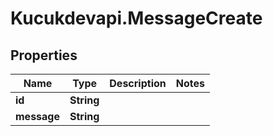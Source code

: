 # Kucukdevapi.MessageCreate

## Properties

Name | Type | Description | Notes
------------ | ------------- | ------------- | -------------
**id** | **String** |  | 
**message** | **String** |  | 


